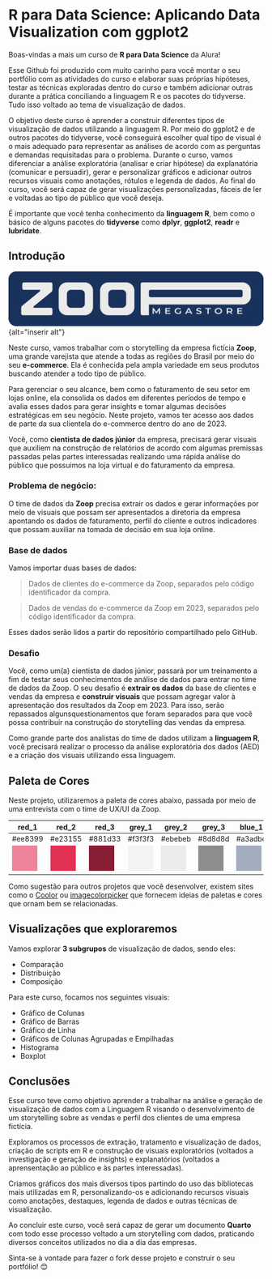 # R para Data Science: Aplicando Data Visualization com ggplot2

Boas-vindas a mais um curso de **R para Data Science** da Alura!

Esse Github foi produzido com muito carinho para você montar o seu portfólio com as atividades do curso e elaborar suas próprias hipóteses, testar as técnicas exploradas dentro do curso e também adicionar outras durante a prática conciliando a linguagem R e os pacotes do tidyverse. Tudo isso voltado ao tema de visualização de dados.

O objetivo deste curso é aprender a construir diferentes tipos de visualização de dados utilizando a linguagem R. Por meio do ggplot2 e de outros pacotes do tidyverse, você conseguirá escolher qual tipo de visual é o mais adequado para representar as análises de acordo com as perguntas e demandas requisitadas para o problema. Durante o curso, vamos diferenciar a análise exploratória (analisar e criar hipótese) da explanatória (comunicar e persuadir), gerar e personalizar gráficos e adicionar outros recursos visuais como anotações, rótulos e legenda de dados. Ao final do curso, você será capaz de gerar visualizações personalizadas, fáceis de ler e voltadas ao tipo de público que você deseja.

É importante que você tenha conhecimento da **linguagem R**, bem como o básico de alguns pacotes do **tidyverse** como **dplyr**, **ggplot2**, **readr** e **lubridate**.

## Introdução

![](imagens/logos/logo_branca_fundo_azul.png){alt="inserir alt"}

Neste curso, vamos trabalhar com o storytelling da empresa fictícia **Zoop**, uma grande varejista que atende a todas as regiões do Brasil por meio do seu **e-commerce**. Ela é conhecida pela ampla variedade em seus produtos buscando atender a todo tipo de público.

Para gerenciar o seu alcance, bem como o faturamento de seu setor em lojas online, ela consolida os dados em diferentes períodos de tempo e avalia esses dados para gerar insights e tomar algumas decisões estratégicas em seu negócio. Neste projeto, vamos ter acesso aos dados de parte da sua clientela do e-commerce dentro do ano de 2023.

Você, como **cientista de dados júnior** da empresa, precisará gerar visuais que auxiliem na construção de relatórios de acordo com algumas premissas passadas pelas partes interessadas realizando uma rápida análise do público que possuimos na loja virtual e do faturamento da empresa.

### **Problema de negócio:**

O time de dados da **Zoop** precisa extrair os dados e gerar informações por meio de visuais que possam ser apresentados a diretoria da empresa apontando os dados de faturamento, perfil do cliente e outros indicadores que possam auxiliar na tomada de decisão em sua loja online.

### **Base de dados**

Vamos importar duas bases de dados:

> Dados de clientes do e-commerce da Zoop, separados pelo código identificador da compra.

> Dados de vendas do e-commerce da Zoop em 2023, separados pelo código identificador da compra.

Esses dados serão lidos a partir do repositório compartilhado pelo GitHub.

### **Desafio**

Você, como um(a) cientista de dados júnior, passará por um treinamento a fim de testar seus conhecimentos de análise de dados para entrar no time de dados da Zoop. O seu desafio é **extrair os dados** da base de clientes e vendas da empresa e **construir visuais** que possam agregar valor à apresentação dos resultados da Zoop em 2023. Para isso, serão repassados algunsquestionamentos que foram separados para que você possa contribuir na construção do storytelling das vendas da empresa.

Como grande parte dos analistas do time de dados utilizam a **linguagem R**, você precisará realizar o processo da análise exploratória dos dados (AED) e a criação dos visuais utilizando essa linguagem.

## Paleta de Cores

Neste projeto, utilizaremos a paleta de cores abaixo, passada por meio de uma entrevista com o time de UX/UI da Zoop.

| red_1                               | red_2                               | red_3                               | grey_1                               | grey_2                               | grey_3                               | blue_1                               | blue_2                               | blue_3                               |
|--------|--------|--------|--------|--------|--------|--------|--------|--------|
| #ee8399                             | #e23155                             | #881d33                             | #f3f3f3                              | #ebebeb                              | #8d8d8d                              | #a3adbd                              | #5e708c                              | #19325b                              |
| ![](imagens/paleta_cores/RED_1.png) | ![](imagens/paleta_cores/RED_2.png) | ![](imagens/paleta_cores/RED_3.png) | ![](imagens/paleta_cores/GREY_1.png) | ![](imagens/paleta_cores/GREY_2.png) | ![](imagens/paleta_cores/GREY_3.png) | ![](imagens/paleta_cores/BLUE_1.png) | ![](imagens/paleta_cores/BLUE_2.png) | ![](imagens/paleta_cores/BLUE_3.png) |

Como sugestão para outros projetos que você desenvolver, existem sites como o [Coolor](https://coolors.co/palettes/trending) ou [imagecolorpicker](https://imagecolorpicker.com/) que fornecem ideias de paletas e cores que ornam bem se relacionadas.

## Visualizações que exploraremos

Vamos explorar **3 subgrupos** de visualização de dados, sendo eles:

-   Comparação
-   Distribuição
-   Composição

Para este curso, focamos nos seguintes visuais:

-   Gráfico de Colunas
-   Gráfico de Barras
-   Gráfico de Linha
-   Gráficos de Colunas Agrupadas e Empilhadas
-   Histograma
-   Boxplot

## Conclusões

Esse curso teve como objetivo aprender a trabalhar na análise e geração de visualização de dados com a Linguagem R visando o desenvolvimento de um storytelling sobre as vendas e perfil dos clientes de uma empresa fictícia.

Exploramos os processos de extração, tratamento e visualização de dados, criação de scripts em R e construção de visuais exploratórios (voltados a investigação e geração de insights) e explanatórios (voltados a aprensentação ao público e às partes interessadas).

Criamos gráficos dos mais diversos tipos partindo do uso das bibliotecas mais utilizadas em R, personalizando-os e adicionando recursos visuais como anotações, destaques, legenda de dados e outras técnicas de visualização.

Ao concluir este curso, você será capaz de gerar um documento **Quarto** com todo esse processo voltado a um storytelling com dados, praticando diversos conceitos utilizados no dia a dia das empresas.

Sinta-se à vontade para fazer o fork desse projeto e construir o seu portfólio! 😊
